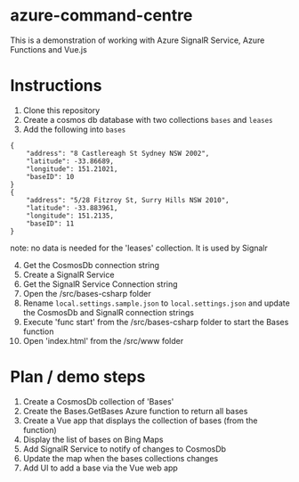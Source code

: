 # azure-command-centre
This is a demonstration of working with Azure SignalR Service, Azure Functions and Vue.js

# Instructions

1. Clone this repository
2. Create a cosmos db database with two collections ```bases``` and ```leases```
3. Add the following into ```bases```

```
{
    "address": "8 Castlereagh St Sydney NSW 2002",
    "latitude": -33.86689,
    "longitude": 151.21021,
    "baseID": 10
}
{
    "address": "5/28 Fitzroy St, Surry Hills NSW 2010",
    "latitude": -33.883961,
    "longitude": 151.2135,
    "baseID": 11
}
```
note: no data is needed for the 'leases' collection. It is used by Signalr

4. Get the CosmosDb connection string 
5. Create a SignalR Service
6. Get the SignalR Service Connection string
7. Open the /src/bases-csharp folder
8. Rename ```local.settings.sample.json``` to ```local.settings.json``` and update the CosmosDb and SignalR connection strings
8. Execute 'func start' from the /src/bases-csharp folder to start the Bases function
9. Open 'index.html' from the /src/www folder
  

# Plan / demo steps

1. Create a CosmosDb collection of 'Bases'
2. Create the Bases.GetBases Azure function to return all bases
3. Create a Vue app that displays the collection of bases (from the function)
4. Display the list of bases on Bing Maps
5. Add SignalR Service to notify of changes to CosmosDb
6. Update the map when the bases collections changes
7. Add UI to add a base via the Vue web app 
